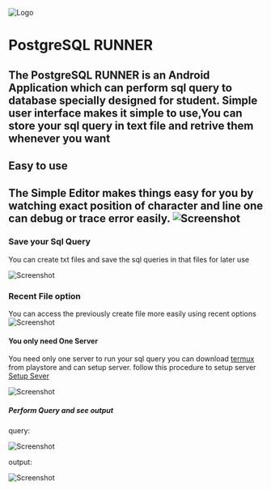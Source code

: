 ![Logo](https://github.com/sanedroid6006/SqlRunner/blob/master/logo/logo.jpg)
 
 # PostgreSQL RUNNER

  The PostgreSQL RUNNER is an Android Application which can perform sql query to database specially designed for student.
  Simple user interface makes it simple to use,You can store your sql query in text file and retrive them whenever you want
---
## Easy to use 
  The Simple Editor makes things easy for you by 
  watching exact position of character and line 
  one can debug or trace error easily.
![Screenshot](https://github.com/sanedroid6006/SqlRunner/blob/master/screenshot/Screenshot_20200518-105857_PostgreSql_Runner.png)
 ---
 ### Save your Sql Query

You can create txt files and save the sql queries in that files for later use
 
 ![Screenshot](https://github.com/sanedroid6006/SqlRunner/blob/master/screenshot/Screenshot_20200518-105953_PostgreSql_Runner.png)
 
 
 ### Recent File option
 
  You can access the previously create file more easily using recent options
  ![Screenshot](https://github.com/sanedroid6006/SqlRunner/blob/master/screenshot/Screenshot_20200518-110054_PostgreSql_Runner.png)
  
  
 #### You only need One Server 
   You need only one server to run your sql query you can download [termux](https://play.google.com/store/apps/details?id=com.termux) from playstore
   and can setup server.
   follow this procedure to setup server [Setup Sever](https://stackoverflow.com/questions/33474468/can-i-use-postgresql-in-android-phone)
   
 ![Screenshot](https://github.com/sanedroid6006/SqlRunner/blob/master/screenshot/Screenshot_20200518-110702_PostgreSql_Runner.png)
  
 
##### Perform Query and see output

query:

 ![Screenshot](https://github.com/sanedroid6006/SqlRunner/blob/master/screenshot/Screenshot_20200518-110702_PostgreSql_Runner.png)
  
output:

 ![Screenshot](https://github.com/sanedroid6006/SqlRunner/blob/master/screenshot/Screenshot_20200518-110702_PostgreSql_Runner.png)
